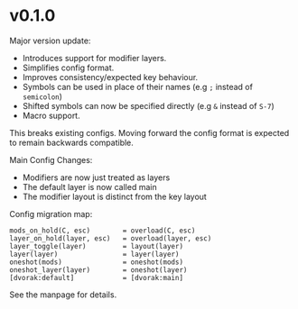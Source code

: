 # v0.1.0

Major version update:

- Introduces support for modifier layers.
- Simplifies config format.
- Improves consistency/expected key behaviour.
- Symbols can be used in place of their names (e.g `;` instead of `semicolon`)
- Shifted symbols can now be specified directly (e.g `&` instead of `S-7`)
- Macro support.

This breaks existing configs. Moving forward the config format is expected to
remain backwards compatible.

Main Config Changes:
- Modifiers are now just treated as layers
- The default layer is now called main
- The modifier layout is distinct from the key layout

Config migration map:

```
mods_on_hold(C, esc)        = overload(C, esc)
layer_on_hold(layer, esc)   = overload(layer, esc)
layer_toggle(layer)         = layout(layer)
layer(layer)                = layer(layer)
oneshot(mods)               = oneshot(mods)
oneshot_layer(layer)        = oneshot(layer)
[dvorak:default]            = [dvorak:main]
```

See the manpage for details.
